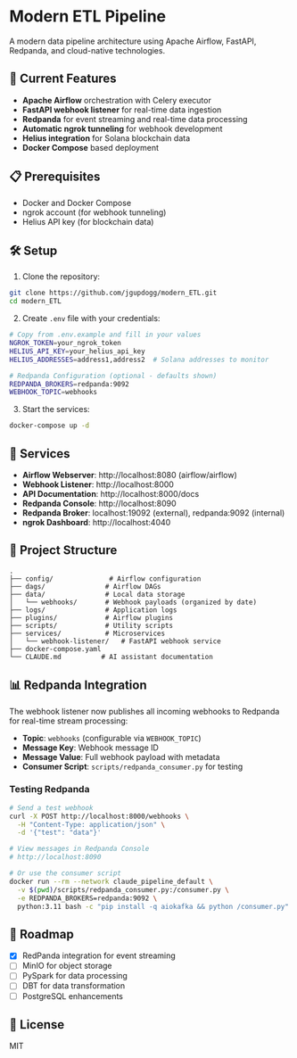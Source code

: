# Modern ETL Pipeline

A modern data pipeline architecture using Apache Airflow, FastAPI, Redpanda, and cloud-native technologies.

## 🚀 Current Features

- **Apache Airflow** orchestration with Celery executor
- **FastAPI webhook listener** for real-time data ingestion
- **Redpanda** for event streaming and real-time data processing
- **Automatic ngrok tunneling** for webhook development
- **Helius integration** for Solana blockchain data
- **Docker Compose** based deployment

## 📋 Prerequisites

- Docker and Docker Compose
- ngrok account (for webhook tunneling)
- Helius API key (for blockchain data)

## 🛠️ Setup

1. Clone the repository:
```bash
git clone https://github.com/jgupdogg/modern_ETL.git
cd modern_ETL
```

2. Create `.env` file with your credentials:
```bash
# Copy from .env.example and fill in your values
NGROK_TOKEN=your_ngrok_token
HELIUS_API_KEY=your_helius_api_key
HELIUS_ADDRESSES=address1,address2  # Solana addresses to monitor

# Redpanda Configuration (optional - defaults shown)
REDPANDA_BROKERS=redpanda:9092
WEBHOOK_TOPIC=webhooks
```

3. Start the services:
```bash
docker-compose up -d
```

## 🔧 Services

- **Airflow Webserver**: http://localhost:8080 (airflow/airflow)
- **Webhook Listener**: http://localhost:8000
- **API Documentation**: http://localhost:8000/docs
- **Redpanda Console**: http://localhost:8090
- **Redpanda Broker**: localhost:19092 (external), redpanda:9092 (internal)
- **ngrok Dashboard**: http://localhost:4040

## 📁 Project Structure

```
.
├── config/              # Airflow configuration
├── dags/               # Airflow DAGs
├── data/               # Local data storage
│   └── webhooks/       # Webhook payloads (organized by date)
├── logs/               # Application logs
├── plugins/            # Airflow plugins
├── scripts/            # Utility scripts
├── services/           # Microservices
│   └── webhook-listener/   # FastAPI webhook service
├── docker-compose.yaml
└── CLAUDE.md          # AI assistant documentation
```

## 📊 Redpanda Integration

The webhook listener now publishes all incoming webhooks to Redpanda for real-time stream processing:

- **Topic**: `webhooks` (configurable via `WEBHOOK_TOPIC`)
- **Message Key**: Webhook message ID
- **Message Value**: Full webhook payload with metadata
- **Consumer Script**: `scripts/redpanda_consumer.py` for testing

### Testing Redpanda

```bash
# Send a test webhook
curl -X POST http://localhost:8000/webhooks \
  -H "Content-Type: application/json" \
  -d '{"test": "data"}'

# View messages in Redpanda Console
# http://localhost:8090

# Or use the consumer script
docker run --rm --network claude_pipeline_default \
  -v $(pwd)/scripts/redpanda_consumer.py:/consumer.py \
  -e REDPANDA_BROKERS=redpanda:9092 \
  python:3.11 bash -c "pip install -q aiokafka && python /consumer.py"
```

## 🚧 Roadmap

- [x] RedPanda integration for event streaming
- [ ] MinIO for object storage
- [ ] PySpark for data processing
- [ ] DBT for data transformation
- [ ] PostgreSQL enhancements

## 📝 License

MIT